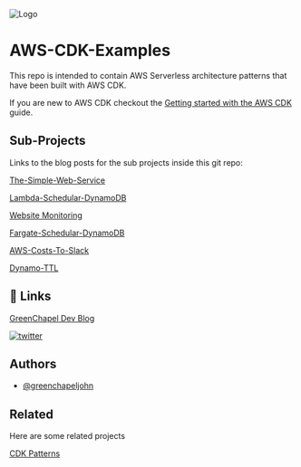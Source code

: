 
![Logo](https://greenchapeldev.files.wordpress.com/2021/08/cropped-cropped-cropped-greenchapeldev-logos_black-1.png)


# AWS-CDK-Examples

This repo is intended to contain AWS Serverless architecture patterns that have been built with AWS CDK.

If you are new to AWS CDK checkout the 
[Getting started with the AWS CDK](https://docs.aws.amazon.com/cdk/v2/guide/getting_started.html)
guide.

## Sub-Projects
Links to the blog posts for the sub projects inside this git repo:

[The-Simple-Web-Service](https://greenchapel.dev/2022/08/30/the-simple-web-service)

[Lambda-Schedular-DynamoDB](https://greenchapel.dev/2022/08/19/aws-cdk-lambda-scheduler-write-to-dynamodb/)

[Website Monitoring](https://greenchapel.dev/2022/07/08/serverless-website-monitoring/)

[Fargate-Schedular-DynamoDB](https://greenchapel.dev/2022/02/18/aws-cdk-fargate-schedular-write-to-dynamodb/)

[AWS-Costs-To-Slack](https://greenchapel.dev/2022/08/23/aws-cdk-costs-to-slack/)

[Dynamo-TTL](https://greenchapel.dev/2022/08/28/catch-dynamodb-ttl-delete-item-event/)


## 🔗 Links
[GreenChapel Dev Blog](https://greenchapel.dev)

[![twitter](https://img.shields.io/badge/twitter-1DA1F2?style=for-the-badge&logo=twitter&logoColor=white)](https://twitter.com/JohnGreenDev)


## Authors

- [@greenchapeljohn](https://github.com/greenchapeljohn)


## Related

Here are some related projects

[CDK Patterns](https://github.com/cdk-patterns/serverless)

